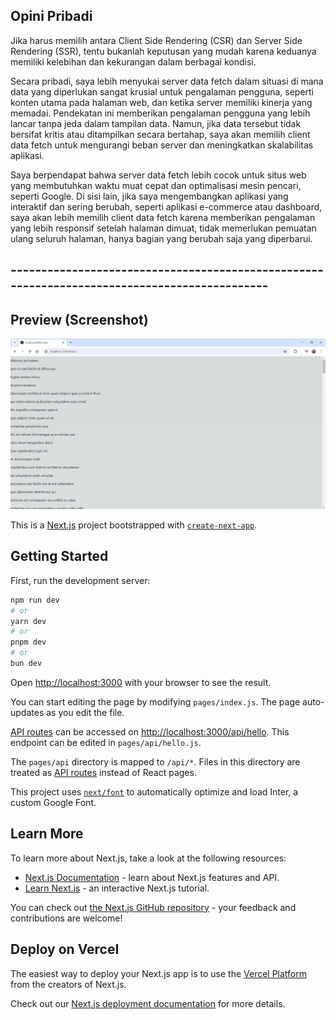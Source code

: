 ## Opini Pribadi
Jika harus memilih antara Client Side Rendering (CSR) dan Server Side Rendering (SSR), tentu bukanlah keputusan yang mudah karena keduanya memiliki kelebihan dan kekurangan dalam berbagai kondisi.

Secara pribadi, saya lebih menyukai server data fetch dalam situasi di mana data yang diperlukan sangat krusial untuk pengalaman pengguna, seperti konten utama pada halaman web, dan ketika server memiliki kinerja yang memadai. Pendekatan ini memberikan pengalaman pengguna yang lebih lancar tanpa jeda dalam tampilan data. Namun, jika data tersebut tidak bersifat kritis atau ditampilkan secara bertahap, saya akan memilih client data fetch untuk mengurangi beban server dan meningkatkan skalabilitas aplikasi.

Saya berpendapat bahwa server data fetch lebih cocok untuk situs web yang membutuhkan waktu muat cepat dan optimalisasi mesin pencari, seperti Google. Di sisi lain, jika saya mengembangkan aplikasi yang interaktif dan sering berubah, seperti aplikasi e-commerce atau dashboard, saya akan lebih memilih client data fetch karena memberikan pengalaman yang lebih responsif setelah halaman dimuat, tidak memerlukan pemuatan ulang seluruh halaman, hanya bagian yang berubah saja yang diperbarui.
## ---------------------------------------------------------------------------------------------
## Preview (Screenshot)
<p align="center">
  <img width="600" alt="image" src="Screenshot_1.png"/>
</p>

This is a [Next.js](https://nextjs.org/) project bootstrapped with [`create-next-app`](https://github.com/vercel/next.js/tree/canary/packages/create-next-app).

## Getting Started

First, run the development server:

```bash
npm run dev
# or
yarn dev
# or
pnpm dev
# or
bun dev
```

Open [http://localhost:3000](http://localhost:3000) with your browser to see the result.

You can start editing the page by modifying `pages/index.js`. The page auto-updates as you edit the file.

[API routes](https://nextjs.org/docs/api-routes/introduction) can be accessed on [http://localhost:3000/api/hello](http://localhost:3000/api/hello). This endpoint can be edited in `pages/api/hello.js`.

The `pages/api` directory is mapped to `/api/*`. Files in this directory are treated as [API routes](https://nextjs.org/docs/api-routes/introduction) instead of React pages.

This project uses [`next/font`](https://nextjs.org/docs/basic-features/font-optimization) to automatically optimize and load Inter, a custom Google Font.

## Learn More

To learn more about Next.js, take a look at the following resources:

- [Next.js Documentation](https://nextjs.org/docs) - learn about Next.js features and API.
- [Learn Next.js](https://nextjs.org/learn) - an interactive Next.js tutorial.

You can check out [the Next.js GitHub repository](https://github.com/vercel/next.js/) - your feedback and contributions are welcome!

## Deploy on Vercel

The easiest way to deploy your Next.js app is to use the [Vercel Platform](https://vercel.com/new?utm_medium=default-template&filter=next.js&utm_source=create-next-app&utm_campaign=create-next-app-readme) from the creators of Next.js.

Check out our [Next.js deployment documentation](https://nextjs.org/docs/deployment) for more details.
